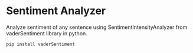 # Sentiment Analyzer

Analyze sentiment of any sentence using SentimentIntensityAnalyzer from vaderSentiment library in python.

`` pip install vaderSentiment ``
